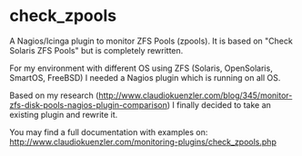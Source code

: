 check_zpools
============

A Nagios/Icinga plugin to monitor ZFS Pools (zpools).
It is based on "Check Solaris ZFS Pools" but is completely rewritten.

For my environment with different OS using ZFS (Solaris, OpenSolaris, SmartOS, FreeBSD) I needed a Nagios plugin which is running on all OS. 

Based on my research (http://www.claudiokuenzler.com/blog/345/monitor-zfs-disk-pools-nagios-plugin-comparison) I finally decided to take an existing plugin and rewrite it.

You may find a full documentation with examples on:
http://www.claudiokuenzler.com/monitoring-plugins/check_zpools.php
